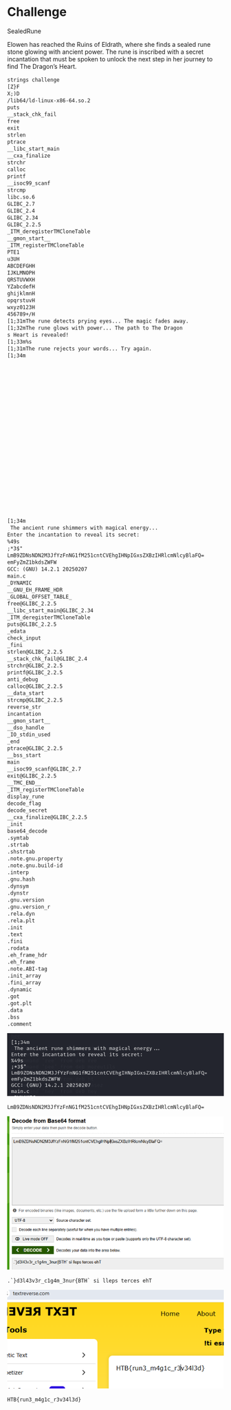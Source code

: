 # Challenge
SealedRune

Elowen has reached the Ruins of Eldrath, where she finds a sealed rune stone glowing with ancient power. The rune is inscribed with a secret incantation that must be spoken to unlock the next step in her journey to find The Dragon’s Heart.

```
strings challenge                                    
[Z}F
X;)D
/lib64/ld-linux-x86-64.so.2
puts
__stack_chk_fail
free
exit
strlen
ptrace
__libc_start_main
__cxa_finalize
strchr
calloc
printf
__isoc99_scanf
strcmp
libc.so.6
GLIBC_2.7
GLIBC_2.4
GLIBC_2.34
GLIBC_2.2.5
_ITM_deregisterTMCloneTable
__gmon_start__
_ITM_registerTMCloneTable
PTE1
u3UH
ABCDEFGHH
IJKLMNOPH
QRSTUVWXH
YZabcdefH
ghijklmnH
opqrstuvH
wxyz0123H
456789+/H
[1;31mThe rune detects prying eyes... The magic fades away.
[1;32mThe rune glows with power... The path to The Dragon
s Heart is revealed!
[1;33m%s
[1;31mThe rune rejects your words... Try again.
[1;34m
       
       
       
       
       
       
       
       
       
       
       
       
        
    
         
    
           
      
              
        
                 
          
                     
[1;34m
 The ancient rune shimmers with magical energy... 
Enter the incantation to reveal its secret: 
%49s
;*3$"
LmB9ZDNsNDN2M3JfYzFnNG1fM251cntCVEhgIHNpIGxsZXBzIHRlcmNlcyBlaFQ=
emFyZmZ1bkdsZWFW
GCC: (GNU) 14.2.1 20250207
main.c
_DYNAMIC
__GNU_EH_FRAME_HDR
_GLOBAL_OFFSET_TABLE_
free@GLIBC_2.2.5
__libc_start_main@GLIBC_2.34
_ITM_deregisterTMCloneTable
puts@GLIBC_2.2.5
_edata
check_input
_fini
strlen@GLIBC_2.2.5
__stack_chk_fail@GLIBC_2.4
strchr@GLIBC_2.2.5
printf@GLIBC_2.2.5
anti_debug
calloc@GLIBC_2.2.5
__data_start
strcmp@GLIBC_2.2.5
reverse_str
incantation
__gmon_start__
__dso_handle
_IO_stdin_used
_end
ptrace@GLIBC_2.2.5
__bss_start
main
__isoc99_scanf@GLIBC_2.7
exit@GLIBC_2.2.5
__TMC_END__
_ITM_registerTMCloneTable
display_rune
decode_flag
decode_secret
__cxa_finalize@GLIBC_2.2.5
_init
base64_decode
.symtab
.strtab
.shstrtab
.note.gnu.property
.note.gnu.build-id
.interp
.gnu.hash
.dynsym
.dynstr
.gnu.version
.gnu.version_r
.rela.dyn
.rela.plt
.init
.text
.fini
.rodata
.eh_frame_hdr
.eh_frame
.note.ABI-tag
.init_array
.fini_array
.dynamic
.got
.got.plt
.data
.bss
.comment

```
![](HTB%20Apocalypse/reveng/SealedRune/assets/Pasted%20image%2020250321220802.png)
```
LmB9ZDNsNDN2M3JfYzFnNG1fM251cntCVEhgIHNpIGxsZXBzIHRlcmNlcyBlaFQ=
```

![](HTB%20Apocalypse/reveng/SealedRune/assets/Pasted%20image%2020250321220738.png)

```
.`}d3l43v3r_c1g4m_3nur{BTH` si lleps terces ehT
```

![](HTB%20Apocalypse/reveng/SealedRune/assets/Pasted%20image%2020250321220823.png)
```
HTB{run3_m4g1c_r3v34l3d}
```
